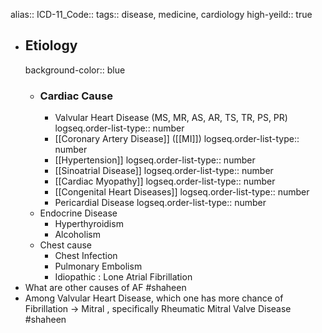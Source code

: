 alias::
ICD-11_Code::
tags:: disease, medicine, cardiology
high-yeild:: true

- ## Etiology
  background-color:: blue
	- ### Cardiac Cause
		- Valvular Heart Disease (MS, MR, AS, AR, TS, TR, PS, PR)
		  logseq.order-list-type:: number
		- [[Coronary Artery Disease]] ([[MI]])
		  logseq.order-list-type:: number
		- [[Hypertension]]
		  logseq.order-list-type:: number
		- [[Sinoatrial Disease]]
		  logseq.order-list-type:: number
		- [[Cardiac Myopathy]]
		  logseq.order-list-type:: number
		- [[Congenital Heart Diseases]]
		  logseq.order-list-type:: number
		- Pericardial Disease
		  logseq.order-list-type:: number
	- Endocrine Disease
		- Hyperthyroidism
		- Alcoholism
	- Chest cause
		- Chest Infection
		- Pulmonary Embolism
		- Idiopathic : Lone Atrial Fibrillation
- What are other causes of AF #shaheen
- Among Valvular Heart Disease, which one has more chance of Fibrillation -> Mitral , specifically Rheumatic Mitral Valve Disease #shaheen